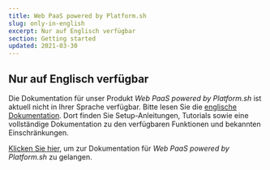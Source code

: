 ```yaml
---
title: Web PaaS powered by Platform.sh
slug: only-in-english
excerpt: Nur auf Englisch verfügbar
section: Getting started
updated: 2021-03-30
---
```


## Nur auf Englisch verfügbar

Die Dokumentation für unser Produkt *Web PaaS powered by Platform.sh* ist aktuell nicht in Ihrer Sprache verfügbar. Bitte lesen Sie die [englische Dokumentation](https://docs.ovh.com/gb/en/web-paas/).
Dort finden Sie Setup-Anleitungen, Tutorials sowie eine vollständige Dokumentation zu den verfügbaren Funktionen und bekannten Einschränkungen. 

[Klicken Sie hier](https://docs.ovh.com/gb/en/web-paas/), um zur Dokumentation für *Web PaaS powered by Platform.sh* zu gelangen.